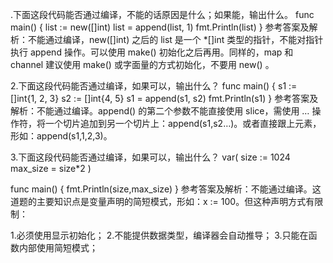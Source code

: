 

.下面这段代码能否通过编译，不能的话原因是什么；如果能，输出什么。
func main() {
	list := new([]int)
	list = append(list, 1)
	fmt.Println(list)
}
参考答案及解析：不能通过编译，new([]int) 之后的 list 是一个 *[]int 类型的指针，不能对指针执行 append 操作。可以使用 make() 初始化之后再用。同样的，map 和 channel 建议使用 make() 或字面量的方式初始化，不要用 new() 。

2.下面这段代码能否通过编译，如果可以，输出什么？
func main() {
	s1 := []int{1, 2, 3}
	s2 := []int{4, 5}
	s1 = append(s1, s2)
	fmt.Println(s1)
}
参考答案及解析：不能通过编译。append() 的第二个参数不能直接使用 slice，需使用 … 操作符，将一个切片追加到另一个切片上：append(s1,s2…)。或者直接跟上元素，形如：append(s1,1,2,3)。

3.下面这段代码能否通过编译，如果可以，输出什么？
var(
	size := 1024
	max_size = size*2
)

func main() {
	fmt.Println(size,max_size)
}
参考答案及解析：不能通过编译。这道题的主要知识点是变量声明的简短模式，形如：x := 100。但这种声明方式有限制：

1.必须使用显示初始化；
2.不能提供数据类型，编译器会自动推导；
3.只能在函数内部使用简短模式；

